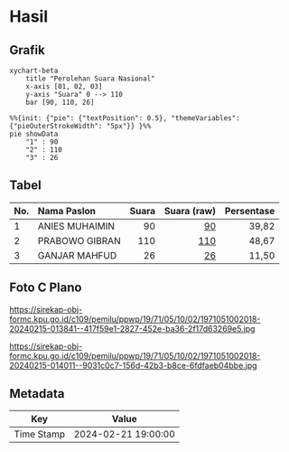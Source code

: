# Hasil

## Grafik

```mermaid
xychart-beta
    title "Perolehan Suara Nasional"
    x-axis [01, 02, 03]
    y-axis "Suara" 0 --> 110
    bar [90, 110, 26]
```

```mermaid
%%{init: {"pie": {"textPosition": 0.5}, "themeVariables": {"pieOuterStrokeWidth": "5px"}} }%%
pie showData
    "1" : 90
    "2" : 110
    "3" : 26
```

## Tabel

| No. | Nama Paslon    | Suara | Suara (raw) | Persentase |
|:--- |:-------------- | -----:| -----------:| ----------:|
| 1   | ANIES MUHAIMIN | 90    | [90][p-1]   | 39,82      |
| 2   | PRABOWO GIBRAN | 110   | [110][p-2]  | 48,67      |
| 3   | GANJAR MAHFUD  | 26    | [26][p-3]   | 11,50      |


[p-1]: https://github.com/gigit-pemilu/pemilu-2024/blob/main/pilpres/hitung-suara/sub/19-kepulauan-bangka-belitung/sub/71-kota-pangkal-pinang/sub/05-gerunggang/sub/1002-bukit-merapen/sub/018-tps/sub/paslon-1.txt
[p-2]: https://github.com/gigit-pemilu/pemilu-2024/blob/main/pilpres/hitung-suara/sub/19-kepulauan-bangka-belitung/sub/71-kota-pangkal-pinang/sub/05-gerunggang/sub/1002-bukit-merapen/sub/018-tps/sub/paslon-2.txt
[p-3]: https://github.com/gigit-pemilu/pemilu-2024/blob/main/pilpres/hitung-suara/sub/19-kepulauan-bangka-belitung/sub/71-kota-pangkal-pinang/sub/05-gerunggang/sub/1002-bukit-merapen/sub/018-tps/sub/paslon-3.txt

## Foto C Plano

https://sirekap-obj-formc.kpu.go.id/c109/pemilu/ppwp/19/71/05/10/02/1971051002018-20240215-013841--417f59e1-2827-452e-ba36-2f17d63269e5.jpg

https://sirekap-obj-formc.kpu.go.id/c109/pemilu/ppwp/19/71/05/10/02/1971051002018-20240215-014011--9031c0c7-156d-42b3-b8ce-6fdfaeb04bbe.jpg


## Metadata

| Key        | Value               |
| ---------- | ------------------- |
| Time Stamp | 2024-02-21 19:00:00 |



